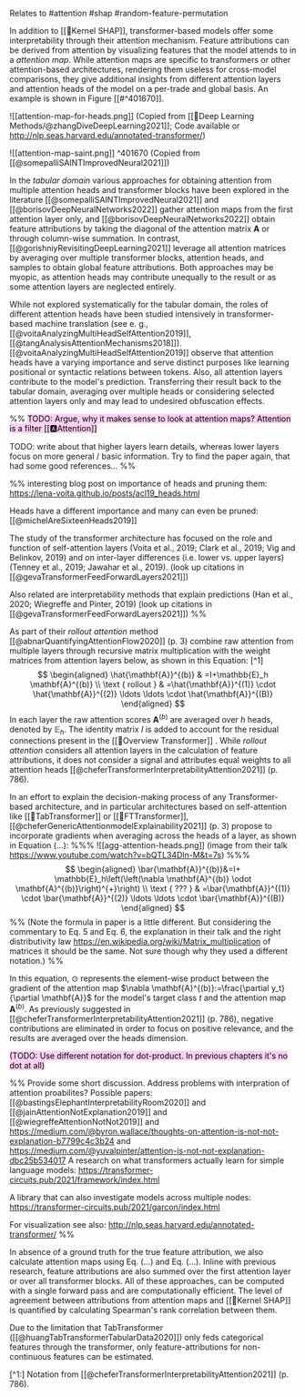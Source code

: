 Relates to #attention #shap #random-feature-permutation  

In addition to [[🧭Kernel SHAP]], transformer-based models offer some interpretability through their attention mechanism. Feature attributions can be derived from attention by visualizing features that the model attends to in a *attention map*. While attention maps are specific to transformers or other attention-based architectures, rendering them useless for cross-model comparisons, they give additional insights from different attention layers and attention heads of the model on a per-trade and global basis. An example is shown in Figure [[#^401670]].

![[attention-map-for-heads.png]]
(Copied from [[🧠Deep Learning Methods/@zhangDiveDeepLearning2021]]; Code available or http://nlp.seas.harvard.edu/annotated-transformer/)

![[attention-map-saint.png]] ^401670
(Copied from [[@somepalliSAINTImprovedNeural2021]])

In the *tabular domain* various approaches for obtaining attention from multiple attention heads and transformer blocks have been explored in the literature [[@somepalliSAINTImprovedNeural2021]] and [[@borisovDeepNeuralNetworks2022]] gather attention maps from the first attention layer only, and [[@borisovDeepNeuralNetworks2022]] obtain feature attributions by taking the diagonal of the attention matrix $\mathbf{A}$ or through column-wise summation. In contrast, [[@gorishniyRevisitingDeepLearning2021]] leverage all attention matrices by averaging over multiple transformer blocks, attention heads, and samples to obtain global feature attributions. Both approaches may be myopic, as attention heads may contribute unequally to the result or as some attention layers are neglected entirely.

While not explored systematically for the tabular domain, the roles of different attention heads have been studied intensively in transformer-based machine translation (see e. g., [[@voitaAnalyzingMultiHeadSelfAttention2019]], [[@tangAnalysisAttentionMechanisms2018]]).  [[@voitaAnalyzingMultiHeadSelfAttention2019]] observe that attention heads have a varying importance and serve distinct purposes like learning positional or syntactic relations between tokens. Also, all attention layers contribute to the model's prediction. Transferring their result back to the tabular domain, averaging over multiple heads or considering selected attention layers only and may lead to undesired obfuscation effects. 

%%
<mark style="background: #FFB8EBA6;">TODO: Argue, why it makes sense to look at attention maps? Attention is a filter [[🅰️Attention]]</mark>

TODO: write about that higher layers learn details, whereas lower layers focus on more general / basic information. Try to find the paper again, that had some good references... 
%%


%%
interesting blog post on importance of heads and pruning them:
https://lena-voita.github.io/posts/acl19_heads.html

Heads have a different importance and many can even be pruned: [[@michelAreSixteenHeads2019]]

The study of the transformer architecture has focused on the role and function of self-attention layers (Voita et al., 2019; Clark et al., 2019; Vig and Belinkov, 2019) and on inter-layer differences (i.e. lower vs. upper layers) (Tenney et al., 2019; Jawahar et al., 2019). (look up citations in [[@gevaTransformerFeedForwardLayers2021]])

Also related are interpretability methods that explain predictions (Han et al., 2020; Wiegreffe and Pinter, 2019) (look up citations in [[@gevaTransformerFeedForwardLayers2021]])
%%

As part of their *rollout attention* method [[@abnarQuantifyingAttentionFlow2020]] (p. 3) combine raw attention from multiple layers through recursive matrix multiplication with the weight matrices from attention layers below, as shown in this Equation: [^1]
$$
\begin{aligned}
\hat{\mathbf{A}}^{(b)} & =I+\mathbb{E}_h \mathbf{A}^{(b)} \\
\text { rollout } & =\hat{\mathbf{A}}^{(1)} \cdot \hat{\mathbf{A}}^{(2)} \ldots \ldots \cdot \hat{\mathbf{A}}^{(B)}
\end{aligned}
$$
In each layer the raw attention scores $\mathbf{A}^{(b)}$ are averaged over $h$ heads, denoted by $\mathbb{E}_h$. The identity matrix $I$ is added to account for the residual connections present in the  [[🗼Overview Transformer]] . While *rollout attention* considers all attention layers in the calculation of feature attributions, it does not consider a signal and attributes equal weights to all attention heads [[@cheferTransformerInterpretabilityAttention2021]] (p. 786). 

In an effort to explain the decision-making process of any Transformer-based architecture, and in particular architectures based on self-attention like [[🤖TabTransformer]] or [[🤖FTTransformer]], [[@cheferGenericAttentionmodelExplainability2021]] (p. 3) propose to incorporate gradients when averaging across the heads of a layer, as shown in Equation (...):
%%%
![[agg-attention-heads.png]]
(image from their talk https://www.youtube.com/watch?v=bQTL34Dln-M&t=7s)
%%%
$$
\begin{aligned}
\bar{\mathbf{A}}^{(b)}&=I+ \mathbb{E}_h\left(\left(\nabla \mathbf{A}^{(b)} \odot \mathbf{A}^{(b)}\right)^{+}\right) \\
\text { ??? } & =\bar{\mathbf{A}}^{(1)} \cdot \bar{\mathbf{A}}^{(2)} \ldots \ldots \cdot \bar{\mathbf{A}}^{(B)}
\end{aligned}
$$
%%
(Note the formula in paper is a little different. But considering the commentary to Eq. 5 and Eq. 6, the explanation in their talk and the right distributivity law https://en.wikipedia.org/wiki/Matrix_multiplication of matrices it should be the same. Not sure though why they used a different notation.)
%%

In this equation, $\odot$ represents the element-wise product between the gradient of the attention map $\nabla \mathbf{A}^{(b)}:=\frac{\partial y_t}{\partial \mathbf{A}}$ for the model's target class $t$ and the attention map $\mathbf{A}^{(b)}$. As previously suggested in [[@cheferTransformerInterpretabilityAttention2021]] (p. 786), negative contributions are eliminated in order to focus on positive relevance, and the results are averaged over the heads dimension.

<mark style="background: #FFB8EBA6;">(TODO: Use different notation for dot-product. In previous chapters it's no dot at all)</mark>

%%
Provide some short discussion. Address problems with interpration of attention proabilites?
Possible papers: [[@bastingsElephantInterpretabilityRoom2020]] and  [[@jainAttentionNotExplanation2019]] and [[@wiegreffeAttentionNotNot2019]] and https://medium.com/@byron.wallace/thoughts-on-attention-is-not-not-explanation-b7799c4c3b24 and https://medium.com/@yuvalpinter/attention-is-not-not-explanation-dbc25b534017
A research on what transformers actually learn for simple language models: https://transformer-circuits.pub/2021/framework/index.html

A library that can also investigate models across multiple nodes:
https://transformer-circuits.pub/2021/garcon/index.html

For visualization see also:
http://nlp.seas.harvard.edu/annotated-transformer/
%%

In absence of a ground truth for the true feature attribution, we also calculate attention maps using Eq. (...) and Eq. (...). Inline with previous research, feature attributions are also summed over the first attention layer or over all transformer blocks. All of these approaches, can be computed with a single forward pass and are computationally efficient. The level of agreement between attributions from attention maps and [[🧭Kernel SHAP]] is quantified by calculating Spearman's rank correlation between them.

Due to the limitation that TabTransformer ([[@huangTabTransformerTabularData2020]]) only feds categorical features through the transformer, only feature-attributions for non-continuous features can be estimated.

[^1:] Notation from [[@cheferTransformerInterpretabilityAttention2021]] (p. 786).